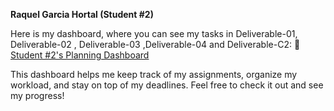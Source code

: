 **Raquel Garcia Hortal (Student #2)**

Here is my dashboard, where you can see my tasks in Deliverable-01, Deliverable-02 , Deliverable-03 ,Deliverable-04 and Deliverable-C2:
🔗 [Student #2's Planning Dashboard](https://github.com/users/javpalgon/projects/1/views/10)

This dashboard helps me keep track of my assignments, organize my workload, and stay on top of my deadlines. Feel free to check it out and see my progress!
